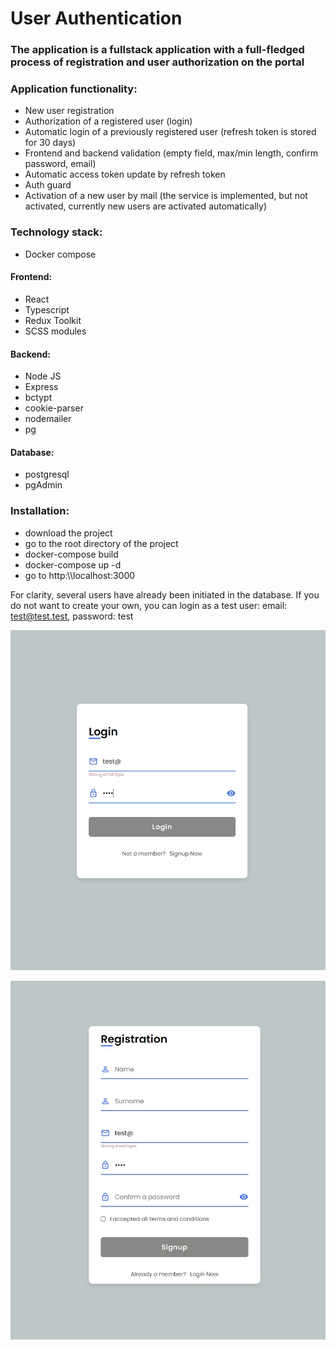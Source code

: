 # User Authentication

### The application is a fullstack application with a full-fledged process of registration and user authorization on the portal

### Application functionality:
- New user registration
- Authorization of a registered user (login)
- Automatic login of a previously registered user (refresh token is stored for 30 days)
- Frontend and backend validation (empty field, max/min length, confirm password, email)
- Automatic access token update by refresh token
- Auth guard
- Activation of a new user by mail (the service is implemented, but not activated, currently new users are activated automatically)

### Technology stack:
- Docker compose

#### Frontend:
- React
- Typescript
- Redux Toolkit
- SCSS modules

#### Backend:
- Node JS
- Express
- bctypt
- cookie-parser
- nodemailer
- pg

#### Database:
- postgresql
- pgAdmin

### Installation:
- download the project
- go to the root directory of the project
- docker-compose build
- docker-compose up -d
- go to http:\\\localhost:3000

For clarity, several users have already been initiated in the database.
If you do not want to create your own, you can login as a test user: email: test@test.test, password: test

![Login Form](https://github.com/Fundorin174/auth/raw/main/tools/login.jpg)

![Signup form](https://github.com/Fundorin174/auth/raw/main/tools/signup.jpg)